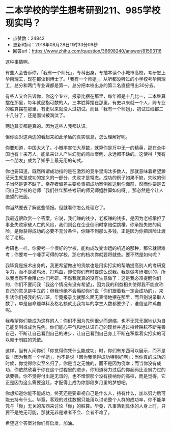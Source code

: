 # 二本学校的学生想考研到211、985学校现实吗？
- 点赞数：24842
- 更新时间：2018年08月28日11时33分09秒
- 回答url：https://www.zhihu.com/question/36698240/answer/81593116
<body>
 <p data-pid="p8zb1GdB">这种事情啊。</p>
 <p data-pid="7ZGhNZOD">有些人会告诉你，「我有一个师兄」，专科出身，专插本读个小城市高校，考研怒上华南理工，现在都读到博士了。「我有一个师姐」，从听都没听过的小学校考华南理工，总分和两门专业课都是第一，总分把本校出身的第二名直接甩出30分去。</p>
 <p data-pid="vIAgnQa_">有些人又会告诉你，你这个专业，报录比摆在那里，每年都是十几比一，二本胜算摆在那里，每年就屈指可数的人，三本胜算摆在那里，有史以来就一个人，跨专业的胜算摆在那里，有史以来就没人过初试。而且「我有一个师姐」，初试过线都二十几分了，还是面试被淘汰了。</p>
 <p data-pid="2vRojVUQ">两边其实都是真的。因为这些人我都认识。</p>
 <p data-pid="O-MNEolO">但你面对这两边的看起来如此矛盾的真实信息，怎么理解好呢。</p>
 <p data-pid="Ndf1kkDe">你要知道，中国太大了。小概率害怕大基数，就算你是万中无一的精英，那在全中国也有十来万人。能拿来让人产生幻觉的鸡血案例，永远都不缺的。这使得「我有一个朋友」成为了知乎上最无用的句式。</p>
 <p data-pid="ELYSqp1K">你也要知道，既然所谓成功指的是在激烈的竞争里淘汰多数人，那就意味着希望渺茫天生就是成功的定义的一部分，失败才是常态。成功的例子如果不缺，失败的例子当然是更不缺了。幸存者偏差主要负责把成功案例推送到你面前，然而你要是去问自己学校的老师「我们往年那些考研的师兄师姐胜算如何呀」，那必然是个让人绝望的账面。</p>
 <p data-pid="R5NRGwoY">你当然要去了解这些情报。但就看你怎么处理它了。</p>
 <p data-pid="cAlqjHYn">我最近很欣赏一个答案，它说，我们赚的钱少，老板赚的钱多，是因为老板承担了事业失败家破人亡的风险，我们则会在企业倒闭时拿赔偿跳槽。你承担失败的风险，是你获得成功的必要不充分条件，你赚不到那么多钱，正是因为你把风险让渡给了老板。</p>
 <p data-pid="a3SMaxim">考研也一样，你要考一个很好的学校，能构成改变命运的机遇的那种，那它就很难考；你要考一个唾手可得的学校，那它的档次你就要将就些。要不然是如何呢？</p>
 <p data-pid="WDwwgK4b">我毕竟是技术出身的，我更希望做出的贡献也是用实打实的帮助提高别人的考研竞争力，而不是灌鸡汤、打鸡血，即使你们有时要这么说我。我是做考研培训的，所以我当然不会阻止你们考研，不然我就真的没有生意做了：这是我必须提醒你们的，你们不要问我「我这个情况有没有希望」，因为我的利益相关使得我不能宣称自己的意见是中立的；但我也绝不会煽动你们说「你们跟着我一定会成功的」，来引诱你们报我的培训班，毕竟报录比就那么面无表情地摆在那里，而且别说录取人数了，单是自命题单科及格名额就比我每年的学生人数都要少了，谁信这种鸡血呢。</p>
 <p data-pid="09ZwLj4X">我希望你们能成为这样的人：你们不因为先例很少而退缩，也不无凭无据地认为自己能复制或成为先例。你们能心平气和地认识自己的现状并通过持续耕耘不断完善自己，不断让自己看到自己的进步，让自己看到自己身上不断在积累着实打实的可以赖于制胜的凭依。</p>
 <p data-pid="2r8NQ5kH">这样，当有人问你们「你觉得你凭什么能成功」时，你们有东西可以展示，而不是说「因为我有一个学姐」，也不是说「因为我觉得成功特别好啊」；当你真的成功的时候，你觉得你实至名归了，你是当之无愧的，而不是因为侥幸；而当你没有成功，你依然欣喜于你在这个过程里的进步，你知道努力过后的你起码比没努力过的话要强，你不觉得付出是无谓的，也不憎恨那个没有接纳你的高校，而是觉得，它正是因为这么需要追赶，才配得上成为你那段岁月里的梦想吧。</p>
 <p data-pid="s8oIG19S">你想知道你能不能成功，终究还是要审视自己是什么人，持有什么，加以努力后可能去持有什么。毕竟，客观的过往数据只能用以讨论整个人群的成功率，你不能单凭与「你」无关的东西来讨论「你」的胜算。毕竟，凡事落到具体的人身上时，只要不是绝无可能，那就无非是难者不会、会者不难了。</p>
 <p data-pid="k4iymNEx">希望这个答案对你们有启发，加油。</p>
</body>